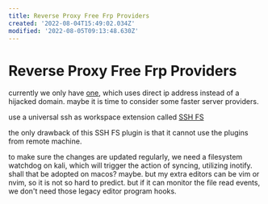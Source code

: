 ```yaml
---
title: Reverse Proxy Free Frp Providers
created: '2022-08-04T15:49:02.034Z'
modified: '2022-08-05T09:13:48.630Z'
---
```


# Reverse Proxy Free Frp Providers

currently we only have [one](https://www.idonglei.com/free-frp), which uses direct ip address instead of a hijacked domain. maybe it is time to consider some faster server providers.

use a universal ssh as workspace extension called [SSH FS](https://marketplace.visualstudio.com/items?itemName=Kelvin.vscode-sshfs)

the only drawback of this SSH FS plugin is that it cannot use the plugins from remote machine.

to make sure the changes are updated regularly, we need a filesystem watchdog on kali, which will trigger the action of syncing, utilizing inotify. shall that be adopted on macos? maybe. but my extra editors can be vim or nvim, so it is not so hard to predict. but if it can monitor the file read events, we don't need those legacy editor program hooks.
